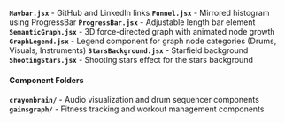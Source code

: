 **`Navbar.jsx`** - GitHub and LinkedIn links
**`Funnel.jsx`** - Mirrored histogram using ProgressBar
**`ProgressBar.jsx`** - Adjustable length bar element 
**`SemanticGraph.jsx`** - 3D force-directed graph with animated node growth
**`GraphLegend.jsx`** - Legend component for graph node categories (Drums, Visuals, Instruments)
**`StarsBackground.jsx`** - Starfield background
**`ShootingStars.jsx`** - Shooting stars effect for the stars background 

#### Component Folders
**`crayonbrain/`** - Audio visualization and drum sequencer components
**`gainsgraph/`** - Fitness tracking and workout management components
